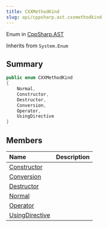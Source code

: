 ```yaml
---
title: CXXMethodKind
slug: api/cppsharp.ast.cxxmethodkind
---
```

Enum in [CppSharp.AST](/api/cppsharp/ast)

Inherits from `System.Enum`

## Summary



```csharp
public enum CXXMethodKind
{
    Normal,
    Constructor,
    Destructor,
    Conversion,
    Operator,
    UsingDirective
}
```

## Members

|Name|Description|
|:---|:---|
|[Constructor](/api/cppsharp/ast/cxxmethodkind/constructor)||
|[Conversion](/api/cppsharp/ast/cxxmethodkind/conversion)||
|[Destructor](/api/cppsharp/ast/cxxmethodkind/destructor)||
|[Normal](/api/cppsharp/ast/cxxmethodkind/normal)||
|[Operator](/api/cppsharp/ast/cxxmethodkind/operator)||
|[UsingDirective](/api/cppsharp/ast/cxxmethodkind/usingdirective)||

